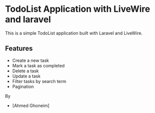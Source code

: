 TodoList Application with LiveWire and laravel
==============================================
This is a simple TodoList application built with Laravel and LiveWire.

## Features
- Create a new task
- Mark a task as completed
- Delete a task
- Update a task
- Filter tasks by search term
- Pagination



By
- [Ahmed Ghoneim]

